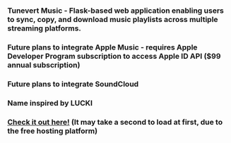 ### Tunevert Music - Flask-based web application enabling users to sync, copy, and download music playlists across multiple streaming platforms.
### Future plans to integrate Apple Music - requires Apple Developer Program subscription to access Apple ID API ($99 annual subscription)
### Future plans to integrate SoundCloud
### Name inspired by LUCKI
### [Check it out here!](https://tunevert-playlist-converter-downloader.onrender.com/) (It may take a second to load at first, due to the free hosting platform)
